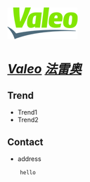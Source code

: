# [![Valeo](/assets/img/Valeo.png "Home") ](https://www.valeo.com)

# ***[Valeo](https://www.valeo.com/en/innovation/ "Home-innovation")  [法雷奥](https://www.valeo.com/cn/%e6%b3%95%e9%9b%b7%e5%a5%a5%e4%b9%8b%e5%88%9b%e6%96%b0/ "Home")***



## Trend
- Trend1
- Trend2

## Contact
- address
```
    hello
```